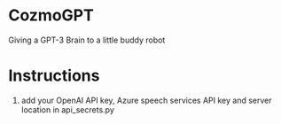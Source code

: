# CozmoGPT
 Giving a GPT-3 Brain to a little buddy robot

# Instructions
1) add your OpenAI API key, Azure speech services API key and server location in api_secrets.py